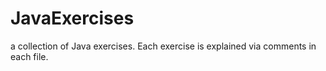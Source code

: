 # JavaExercises
a collection of Java exercises. Each exercise is explained via comments in each file.
